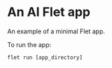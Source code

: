 # An AI Flet app

An example of a minimal Flet app.

To run the app:

```
flet run [app_directory]
```

